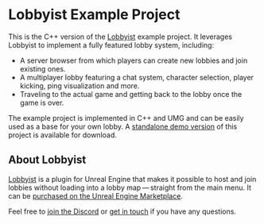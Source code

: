 # Lobbyist Example Project
This is the C++ version of the [Lobbyist](https://minifloppy.it/tools/lobbyist/) example project. It leverages Lobbyist to implement a fully featured lobby system, including:

- A server browser from which players can create new lobbies and join existing ones.
- A multiplayer lobby featuring a chat system, character selection, player kicking, ping visualization and more.
- Traveling to the actual game and getting back to the lobby once the game is over.

The example project is implemented in C++ and UMG and can be easily used as a base for your own lobby. A [standalone demo version](https://www.dropbox.com/s/buuf3ab9kzuedyu/LobbyistDemo.zip?raw=1) of this project is available for download.

## About Lobbyist
[Lobbyist](https://minifloppy.it/tools/lobbyist/) is a plugin for Unreal Engine that makes it possible to host and join lobbies without loading into a lobby map — straight from the main menu. It can be [purchased on the Unreal Engine Marketplace](https://www.unrealengine.com/marketplace/lobbyist).

Feel free to [join the Discord](https://discord.gg/SnTjyhHEny) or [get in touch](https://minifloppy.it/contact/) if you have any questions.

